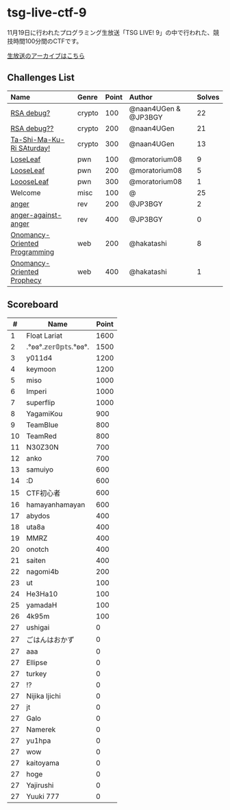 # tsg-live-ctf-9

11月19日に行われたプログラミング生放送「TSG LIVE! 9」の中で行われた、競技時間100分間のCTFです。

[生放送のアーカイブはこちら](https://youtu.be/o8JSa2afa8o)

## Challenges List

**Name**|**Genre**|**Point**|**Author**|**Solves**
:------|:------|:------|:------|:------
[RSA debug?](crypto/rsa_debug)|crypto|100|@naan4UGen & @JP3BGY|22
[RSA debug??](crypto/rsa_debug_)|crypto|200|@naan4UGen|21
[Ta-Shi-Ma-Ku-Ri SAturday!](crypto/ta-shi-ma-ku-ri_saturday)|crypto|300|@naan4UGen|13
[LoseLeaf](pwn/lose_leaf)|pwn|100|@moratorium08|9
[LooseLeaf](pwn/loose_leaf)|pwn|200|@moratorium08|5
[LoooseLeaf](pwn/looose_leaf)|pwn|300|@moratorium08|1
Welcome|misc|100|@|25
[anger](rev/anger)|rev|200|@JP3BGY|2
[anger-against-anger](rev/anger-against-anger)|rev|400|@JP3BGY|0
[Onomancy-Oriented Programming](web/oop)|web|200|@hakatashi|8
[Onomancy-Oriented Prophecy](web/oop2)|web|400|@hakatashi|1

## Scoreboard

|#  |Name|Point|
|---|----|-----|
|1|Float Lariat|1600
|2|.°ʚɞ°.𝕫𝕖𝕣𝟘𝕡𝕥𝕤.°ʚɞ°.|1500
|3|y011d4|1200
|4|keymoon|1200
|5|miso|1000
|6|Imperi|1000
|7|superflip|1000
|8|YagamiKou|900
|9|TeamBlue|800
|10|TeamRed|800
|11|N30Z30N|700
|12|anko|700
|13|samuiyo|600
|14|:D|600
|15|CTF初心者|600
|16|hamayanhamayan|600
|17|abydos|400
|18|uta8a|400
|19|MMRZ|400
|20|onotch|400
|21|saiten|400
|22|nagomi4b|200
|23|ut|100
|24|He3Ha10|100
|25|yamadaH|100
|26|4k95m|100
|27|ushigai|0
|27|ごはんはおかず|0
|27|aaa|0
|27|Ellipse|0
|27|turkey|0
|27|!?|0
|27|Nijika Ijichi|0
|27|jt|0
|27|Galo|0
|27|Namerek|0
|27|yu1hpa|0
|27|wow|0
|27|kaitoyama|0
|27|hoge|0
|27|Yajirushi|0
|27|Yuuki 777|0

